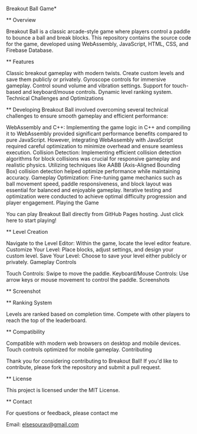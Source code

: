 Breakout Ball Game*

** Overview

Breakout Ball is a classic arcade-style game where players control a paddle to bounce a ball and break blocks. This repository contains the source code for the game, developed using WebAssembly, JavaScript, HTML, CSS, and Firebase Database.

** Features

Classic breakout gameplay with modern twists.
Create custom levels and save them publicly or privately.
Gyroscope controls for immersive gameplay.
Control sound volume and vibration settings.
Support for touch-based and keyboard/mouse controls.
Dynamic level ranking system.
Technical Challenges and Optimizations

** Developing Breakout Ball involved overcoming several technical challenges to ensure smooth gameplay and efficient performance:

WebAssembly and C++: Implementing the game logic in C++ and compiling it to WebAssembly provided significant performance benefits compared to pure JavaScript. However, integrating WebAssembly with JavaScript required careful optimization to minimize overhead and ensure seamless execution.
Collision Detection: Implementing efficient collision detection algorithms for block collisions was crucial for responsive gameplay and realistic physics. Utilizing techniques like AABB (Axis-Aligned Bounding Box) collision detection helped optimize performance while maintaining accuracy.
Gameplay Optimization: Fine-tuning game mechanics such as ball movement speed, paddle responsiveness, and block layout was essential for balanced and enjoyable gameplay. Iterative testing and optimization were conducted to achieve optimal difficulty progression and player engagement.
Playing the Game

You can play Breakout Ball directly from GitHub Pages hosting. Just click here to start playing!

** Level Creation

Navigate to the Level Editor: Within the game, locate the level editor feature.
Customize Your Level: Place blocks, adjust settings, and design your custom level.
Save Your Level: Choose to save your level either publicly or privately.
Gameplay Controls

Touch Controls: Swipe to move the paddle.
Keyboard/Mouse Controls: Use arrow keys or mouse movement to control the paddle.
Screenshots


** Screenshot


** Ranking System

Levels are ranked based on completion time.
Compete with other players to reach the top of the leaderboard.

** Compatibility

Compatible with modern web browsers on desktop and mobile devices.
Touch controls optimized for mobile gameplay.
Contributing

Thank you for considering contributing to Breakout Ball! If you'd like to contribute, please fork the repository and submit a pull request.

** License

This project is licensed under the MIT License.

** Contact

For questions or feedback, please contact me

Email: elsesourav@gmail.com
